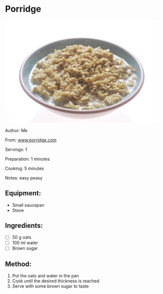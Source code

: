 # Porridge
![](../images/porridge.jpg)

Author: Me

From: www.porridge.com

Servings: 1

Preparation: 1 minutes

Cooking: 5 minutes

Notes: easy peasy

## Equipment: 
- Small saucepan
- Stove

## Ingredients:
- [ ] 50 g oats
- [ ] 100 ml water
- [ ] Brown sugar

## Method:
1. Put the oats and water in the pan
2. Cook until the desired thickness is reached
3. Serve with some brown sugar to taste